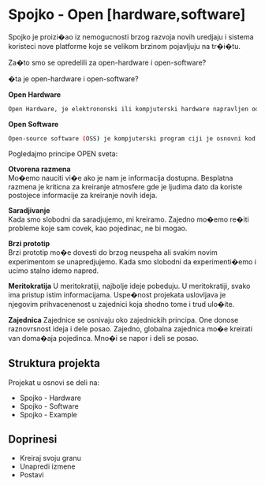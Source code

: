 # Spojko - Open [hardware,software]


Spojko je proizi�ao iz nemogucnosti brzog razvoja novih uredjaju i sistema koristeci nove platforme koje se velikom brzinom pojavljuju na tr�i�tu.  

Za�to smo se opredelili za open-hardware i open-software?

�ta je open-hardware i open-software? 

**Open Hardware**      
```sh
Open Hardware, je elektrononski ili kompjuterski hardware napravljen od tehnickih i drugih informacija koje mogu biti kopirane i licencirane ali se ipak daju javnosti besplatno. Takve informacije mogu da budu u vidu dokumentacije, �ematskih crte�a, tehnickih crte�a, liste delova itd.
```

  **Open Software**   
```sh
Open-source software (OSS) je kompjuterski program ciji je osnovni kod dat javnosti sa licencom kojom se dr�aocu licence daje pravo da kod studira, menja, i distribuira trecim licima.
```


Pogledajmo principe OPEN sveta:

**Otvorena razmena**   
Mo�emo nauciti vi�e ako je nam je informacija dostupna. Besplatna razmena je kriticna za kreiranje atmosfere gde je ljudima dato da koriste postojece informacije za kreiranje novih ideja.

**Saradjivanje**  
Kada smo slobodni da saradjujemo, mi kreiramo. Zajedno mo�emo re�iti probleme koje sam covek, kao pojedinac, ne bi mogao.

**Brzi prototip**  
Brzi prototip mo�e dovesti do brzog neuspeha ali svakim novim experimentom se unapredjujemo. Kada smo slobodni da experimenti�emo i ucimo stalno idemo napred.


**Meritokratija**
U meritokratiji, najbolje ideje pobeduju. U meritokratiji, svako ima pristup istim informacijama. Uspe�nost projekata uslovljava je njegovim prihvacenenost u zajednici koja shodno tome i trud ulo�ite.


**Zajednica**
Zajednice se osnivaju oko zajednickih principa. One donose raznovrsnost ideja i dele posao. Zajedno, globalna zajednica mo�e kreirati van doma�aja pojedinca. Mno�i se napor i deli se posao. 



## Struktura projekta

Projekat u osnovi se deli na:
* Spojko - Hardware
* Spojko - Software
* Spojko - Example


## Doprinesi

* Kreiraj svoju granu
* Unapredi izmene
* Postavi  

